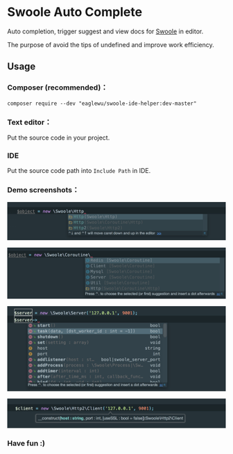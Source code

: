 Swoole Auto Complete
====================

Auto completion, trigger suggest and view docs for [Swoole](https://github.com/swoole/swoole-src) in editor.

The purpose of avoid the tips of undefined and improve work efficiency.

## Usage
### Composer (recommended)：

    composer require --dev "eaglewu/swoole-ide-helper:dev-master"

### Text editor：

Put the source code in your project.

### IDE

Put the source code path into `Include Path` in IDE.

### Demo screenshots：

![demo1](./imgs/img-01.png "demo1")

![demo2](./imgs/img-02.png "demo2")

![demo3](./imgs/img-03.png "demo3")

![demo4](./imgs/img-04.png "demo4")


### Have fun :)
